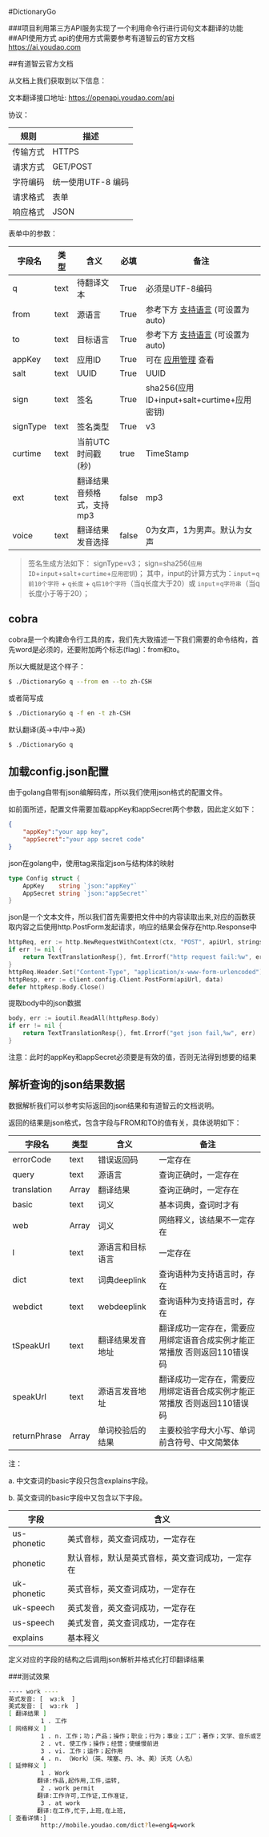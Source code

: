 #DictionaryGo

###项目利用第三方API服务实现了一个利用命令行进行词句文本翻译的功能
##API使用方式
api的使用方式需要参考有道智云的官方文档
https://ai.youdao.com

##有道智云官方文档

从文档上我们获取到以下信息：

文本翻译接口地址: https://openapi.youdao.com/api

协议：

| 规则     | 描述               |
| -------- | ------------------ |
| 传输方式 | HTTPS              |
| 请求方式 | GET/POST           |
| 字符编码 | 统一使用UTF-8 编码 |
| 请求格式 | 表单               |
| 响应格式 | JSON               |

表单中的参数：

| 字段名   | 类型 | 含义                      | 必填  | 备注                                                         |
| -------- | ---- | ------------------------- | ----- | ------------------------------------------------------------ |
| q        | text | 待翻译文本                | True  | 必须是UTF-8编码                                              |
| from     | text | 源语言                    | True  | 参考下方 [支持语言](https://ai.youdao.com/DOCSIRMA/html/自然语言翻译/API文档/文本翻译服务/文本翻译服务-API文档.html#section-9) (可设置为auto) |
| to       | text | 目标语言                  | True  | 参考下方 [支持语言](https://ai.youdao.com/DOCSIRMA/html/自然语言翻译/API文档/文本翻译服务/文本翻译服务-API文档.html#section-9) (可设置为auto) |
| appKey   | text | 应用ID                    | True  | 可在 [应用管理](https://ai.youdao.com/appmgr.s) 查看         |
| salt     | text | UUID                      | True  | UUID                                                         |
| sign     | text | 签名                      | True  | sha256(应用ID+input+salt+curtime+应用密钥)                   |
| signType | text | 签名类型                  | True  | v3                                                           |
| curtime  | text | 当前UTC时间戳(秒)         | true  | TimeStamp                                                    |
| ext      | text | 翻译结果音频格式，支持mp3 | false | mp3                                                          |
| voice    | text | 翻译结果发音选择          | false | 0为女声，1为男声。默认为女声                                 |

> 签名生成方法如下：
> signType=v3；
> sign=sha256(`应用ID`+`input`+`salt`+`curtime`+`应用密钥`)；
> 其中，input的计算方式为：`input`=`q前10个字符` + `q长度` + `q后10个字符`（当q长度大于20）或 `input`=`q字符串`（当q长度小于等于20）；
## cobra

cobra是一个构建命令行工具的库，我们先大致描述一下我们需要的命令结构，首先word是必须的，还要附加两个标志(flag)：from和to。

所以大概就是这个样子：

```bash
$ ./DictionaryGo q --from en --to zh-CSH
```

或者简写成

```bash
$ ./DictionaryGo q -f en -t zh-CSH
```
默认翻译(英->中/中->英)
```bash
$ ./DictionaryGo q 
```

## 加载config.json配置

由于golang自带有json编解码库，所以我们使用json格式的配置文件。

如前面所述，配置文件需要加载appKey和appSecret两个参数，因此定义如下：

```json
{
    "appKey":"your app key",
    "appSecret":"your app secret code"
}
```

json在golang中，使用tag来指定json与结构体的映射

```go
type Config struct {
	AppKey    string `json:"appKey"`
	AppSecret string `json:"appSecret"`
}
```

json是一个文本文件，所以我们首先需要把文件中的内容读取出来,对应的函数获取内容之后使用http.PostForm发起请求，响应的结果会保存在http.Response中

```go
httpReq, err := http.NewRequestWithContext(ctx, "POST", apiUrl, strings.NewReader(data.Encode()))
if err != nil {
    return TextTranslationResp{}, fmt.Errorf("http request fail:%w", err)
}
httpReq.Header.Set("Content-Type", "application/x-www-form-urlencoded")
httpResp, err := client.config.Client.PostForm(apiUrl, data)
defer httpResp.Body.Close()
```

提取body中的json数据

```go
body, err := ioutil.ReadAll(httpResp.Body)
if err != nil {
    return TextTranslationResp{}, fmt.Errorf("get json fail,%w", err)
}
```

注意：此时的appKey和appSecret必须要是有效的值，否则无法得到想要的结果
## 解析查询的json结果数据

数据解析我们可以参考实际返回的json结果和有道智云的文档说明。

返回的结果是json格式，包含字段与FROM和TO的值有关，具体说明如下：

| 字段名       | 类型  | 含义             | 备注                                                         |
| ------------ | ----- | ---------------- | ------------------------------------------------------------ |
| errorCode    | text  | 错误返回码       | 一定存在                                                     |
| query        | text  | 源语言           | 查询正确时，一定存在                                         |
| translation  | Array | 翻译结果         | 查询正确时，一定存在                                         |
| basic        | text  | 词义             | 基本词典，查词时才有                                         |
| web          | Array | 词义             | 网络释义，该结果不一定存在                                   |
| l            | text  | 源语言和目标语言 | 一定存在                                                     |
| dict         | text  | 词典deeplink     | 查询语种为支持语言时，存在                                   |
| webdict      | text  | webdeeplink      | 查询语种为支持语言时，存在                                   |
| tSpeakUrl    | text  | 翻译结果发音地址 | 翻译成功一定存在，需要应用绑定语音合成实例才能正常播放 否则返回110错误码 |
| speakUrl     | text  | 源语言发音地址   | 翻译成功一定存在，需要应用绑定语音合成实例才能正常播放 否则返回110错误码 |
| returnPhrase | Array | 单词校验后的结果 | 主要校验字母大小写、单词前含符号、中文简繁体                 |

注：

a. 中文查词的basic字段只包含explains字段。

b. 英文查词的basic字段中又包含以下字段。

| 字段        | 含义                                             |
| ----------- | ------------------------------------------------ |
| us-phonetic | 美式音标，英文查词成功，一定存在                 |
| phonetic    | 默认音标，默认是英式音标，英文查词成功，一定存在 |
| uk-phonetic | 英式音标，英文查词成功，一定存在                 |
| uk-speech   | 英式发音，英文查词成功，一定存在                 |
| us-speech   | 美式发音，英文查词成功，一定存在                 |
| explains    | 基本释义                               

定义对应的字段的结构之后调用json解析并格式化打印翻译结果

###测试效果
```bash
---- work ----
英式发音: [  wɜːk  ]
美式发音: [  wɜːrk  ]
[ 翻译结果 ]
         1 . 工作
[ 网络释义 ]
         1 . n. 工作；功；产品；操作；职业；行为；事业；工厂；著作；文学、音乐或艺术作品
         2 . vt. 使工作；操作；经营；使缓慢前进
         3 . vi. 工作；运作；起作用
         4 . n. （Work）（英、埃塞、丹、冰、美）沃克（人名）
[ 延伸释义 ]
         1 . Work
        翻译:作品,起作用,工件,运转,
         2 . work permit
        翻译:工作许可,工作证,工作准证,
         3 . at work
        翻译:在工作,忙于,上班,在上班,
[ 查看详情:]
         http://mobile.youdao.com/dict?le=eng&q=work
```

